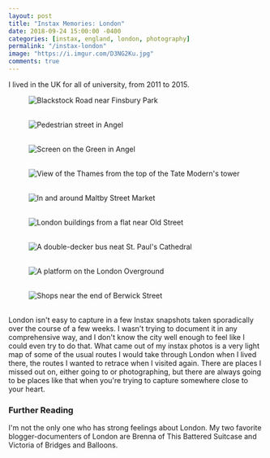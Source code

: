 ```yaml
---
layout: post
title: "Instax Memories: London"
date: 2018-09-24 15:00:00 -0400
categories: [instax, england, london, photography] 
permalink: "/instax-london"
image: "https://i.imgur.com/D3NG2Ku.jpg"
comments: true
---
```


I lived in the UK for all of university, from 2011 to 2015. 

<figure>
  <img class="image fit" src="https://i.imgur.com/Veise2D.png" alt="Blackstock Road near Finsbury Park"/>
  <figcaption class="align-center"><em></em></figcaption>
  <br />
</figure>

<figure>
  <img class="image fit" src="https://i.imgur.com/OnOVbOY.png" alt="Pedestrian street in Angel"/>
  <figcaption class="align-center"><em></em></figcaption>
  <br />
</figure>

<figure>
  <img class="image fit" src="https://i.imgur.com/O10fwNO.png" alt="Screen on the Green in Angel"/>
  <figcaption class="align-center"><em></em></figcaption>
  <br />
</figure>

<figure>
  <img class="image fit" src="https://i.imgur.com/qYmrSgl.png" alt="View of the Thames from the top of the Tate Modern's tower"/>
  <figcaption class="align-center"><em></em></figcaption>
  <br />
</figure>

<figure>
  <img class="image fit" src="" alt="In and around Maltby Street Market"/>
  <figcaption class="align-center"><em></em></figcaption>
  <br />
</figure>

<figure>
  <img class="image fit" src="https://i.imgur.com/AYpQwTQ.png" alt="London buildings from a flat near Old Street"/>
  <figcaption class="align-center"><em></em></figcaption>
  <br />
</figure>

<figure>
  <img class="image fit" src="https://i.imgur.com/EDAiknV.png" alt="A double-decker bus neat St. Paul's Cathedral"/>
  <figcaption class="align-center"><em></em></figcaption>
  <br />
</figure>

<figure>
  <img class="image fit" src="https://i.imgur.com/lathDES.png" alt="A platform on the London Overground"/>
  <figcaption class="align-center"><em></em></figcaption>
  <br />
</figure>

<figure>
  <img class="image fit" src="https://i.imgur.com/eFgLWsC.png" alt="Shops near the end of Berwick Street"/>
  <figcaption class="align-center"><em></em></figcaption>
  <br />
</figure>

London isn't easy to capture in a few Instax snapshots taken sporadically over the course of a few weeks. I wasn't trying to document it in any comprehensive way, and I don't know the city well enough to feel like I could even try to do that. What came out of my instax photos is a very light map of some of the usual routes I would take through London when I lived there, the routes I wanted to retrace when I visited again. There are places I missed out on, either going to or photographing, but there are always going to be places like that when you're trying to capture somewhere close to your heart.

### Further Reading
I'm not the only one who has strong feelings about London. My two favorite blogger-documenters of London are Brenna of This Battered Suitcase and Victoria of Bridges and Balloons.